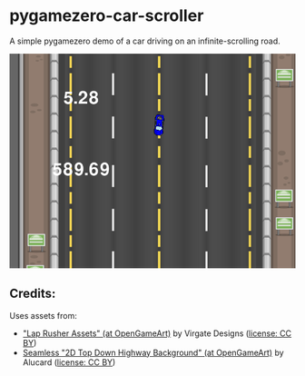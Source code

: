 # pygamezero-car-scroller
A simple pygamezero demo of a car driving on an infinite-scrolling road.

![Screenshot showing car sprite on road](screenshot.png?raw=true)

## Credits:


Uses assets from:
* ["Lap Rusher Assets" (at OpenGameArt)](https://opengameart.org/content/lap-rusher-assets) by Virgate Designs ([license: CC BY](https://creativecommons.org/licenses/by/3.0/)) 
* [Seamless "2D Top Down Highway Background" (at OpenGameArt)](https://opengameart.org/content/2d-top-down-highway-background) by Alucard ([license: CC BY](https://creativecommons.org/licenses/by/3.0/)) 
